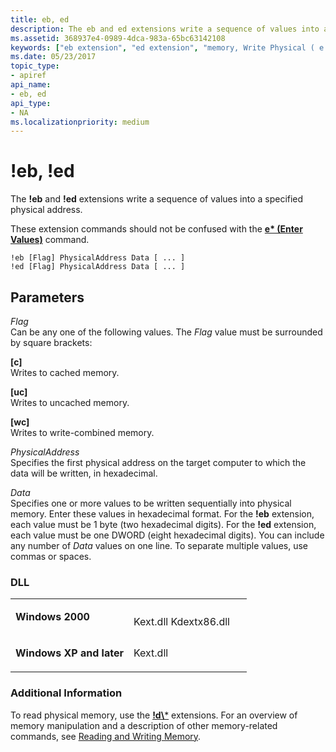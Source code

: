 ```yaml
---
title: eb, ed
description: The eb and ed extensions write a sequence of values into a specified physical address. These extension commands should not be confused with the e\\ (Enter Values) command.
ms.assetid: 368937e4-0989-4dca-983a-65bc63142108
keywords: ["eb extension", "ed extension", "memory, Write Physical ( e ) extensions", "eb, ed Windows Debugging"]
ms.date: 05/23/2017
topic_type:
- apiref
api_name:
- eb, ed
api_type:
- NA
ms.localizationpriority: medium
---
```


# !eb, !ed


The **!eb** and **!ed** extensions write a sequence of values into a specified physical address.

These extension commands should not be confused with the [**e\* (Enter Values)**](e--ea--eb--ed--ed--ef--ep--eq--eu--ew--eza--ezu--enter-values-.md) command.

```dbgcmd
!eb [Flag] PhysicalAddress Data [ ... ] 
!ed [Flag] PhysicalAddress Data [ ... ]
```

## <span id="ddk__e__dbg"></span><span id="DDK__E__DBG"></span>Parameters


<span id="_______Flag______"></span><span id="_______flag______"></span><span id="_______FLAG______"></span> *Flag*   
Can be any one of the following values. The *Flag* value must be surrounded by square brackets:

<span id="_c_"></span><span id="_C_"></span>**\[c\]**  
Writes to cached memory.

<span id="_uc_"></span><span id="_UC_"></span>**\[uc\]**  
Writes to uncached memory.

<span id="_wc_"></span><span id="_WC_"></span>**\[wc\]**  
Writes to write-combined memory.

<span id="_______PhysicalAddress______"></span><span id="_______physicaladdress______"></span><span id="_______PHYSICALADDRESS______"></span> *PhysicalAddress*   
Specifies the first physical address on the target computer to which the data will be written, in hexadecimal.

<span id="_______Data______"></span><span id="_______data______"></span><span id="_______DATA______"></span> *Data*   
Specifies one or more values to be written sequentially into physical memory. Enter these values in hexadecimal format. For the **!eb** extension, each value must be 1 byte (two hexadecimal digits). For the **!ed** extension, each value must be one DWORD (eight hexadecimal digits). You can include any number of *Data* values on one line. To separate multiple values, use commas or spaces.

### <span id="DLL"></span><span id="dll"></span>DLL

<table>
<colgroup>
<col width="50%" />
<col width="50%" />
</colgroup>
<tbody>
<tr class="odd">
<td align="left"><p><strong>Windows 2000</strong></p></td>
<td align="left"><p></p>
Kext.dll
Kdextx86.dll</td>
</tr>
<tr class="even">
<td align="left"><p><strong>Windows XP and later</strong></p></td>
<td align="left"><p>Kext.dll</p></td>
</tr>
</tbody>
</table>

 

### <span id="Additional_Information"></span><span id="additional_information"></span><span id="ADDITIONAL_INFORMATION"></span>Additional Information

To read physical memory, use the [**!d\\***](-db---dc---dd---dp---dq---du---dw.md) extensions. For an overview of memory manipulation and a description of other memory-related commands, see [Reading and Writing Memory](reading-and-writing-memory.md).

 

 





